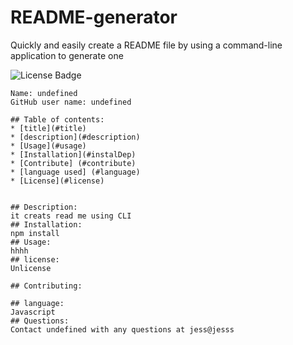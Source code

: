 # README-generator
Quickly and easily create a README file by using a command-line application to generate one

  ![License Badge](https://img.shields.io/static/v1?label=License&message=Unlicense&color=blue)
    
    Name: undefined
    GitHub user name: undefined
      
    ## Table of contents: 
    * [title](#title)
    * [description](#description)
    * [Usage](#usage)
    * [Installation](#instalDep)
    * [Contribute] (#contribute)
    * [language used] (#language)
    * [License](#license)
   
    
    ## Description:
    it creats read me using CLI
    ## Installation:
    npm install
    ## Usage:
    hhhh
    ## license:
    Unlicense
    
    ## Contributing:
    
    ## language:
    Javascript
    ## Questions:
    Contact undefined with any questions at jess@jesss
  
